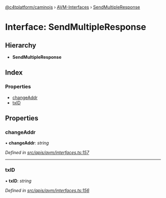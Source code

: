[@c4tplatform/caminojs](../README.md) › [AVM-Interfaces](../modules/avm_interfaces.md) › [SendMultipleResponse](avm_interfaces.sendmultipleresponse.md)

# Interface: SendMultipleResponse

## Hierarchy

* **SendMultipleResponse**

## Index

### Properties

* [changeAddr](avm_interfaces.sendmultipleresponse.md#changeaddr)
* [txID](avm_interfaces.sendmultipleresponse.md#txid)

## Properties

###  changeAddr

• **changeAddr**: *string*

*Defined in [src/apis/avm/interfaces.ts:157](https://github.com/chain4travel/caminojs/blob/8077d740/src/apis/avm/interfaces.ts#L157)*

___

###  txID

• **txID**: *string*

*Defined in [src/apis/avm/interfaces.ts:156](https://github.com/chain4travel/caminojs/blob/8077d740/src/apis/avm/interfaces.ts#L156)*
